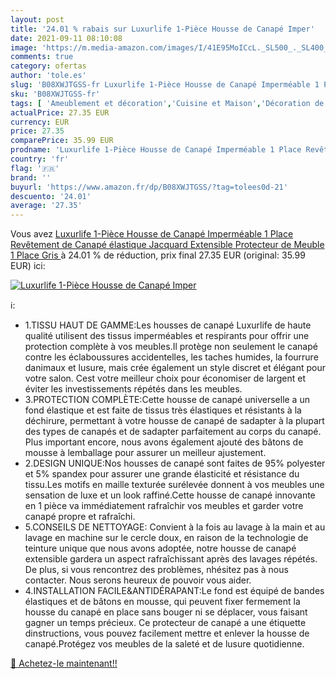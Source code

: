 ```yaml
---
layout: post
title: '24.01 % rabais sur Luxurlife 1-Pièce Housse de Canapé Imper'
date: 2021-09-11 08:10:08
image: 'https://m.media-amazon.com/images/I/41E95MoICcL._SL500_._SL400_.jpg'
comments: true
category: ofertas
author: 'tole.es'
slug: 'B08XWJTGSS-fr Luxurlife 1-Pièce Housse de Canapé Imperméable 1 Place...'
sku: 'B08XWJTGSS-fr'
tags: [ 'Ameublement et décoration','Cuisine et Maison','Décoration de la maison','Housses de canapé','Housses pour meubles', ]
actualPrice: 27.35 EUR
currency: EUR
price: 27.35
comparePrice: 35.99 EUR
prodname: 'Luxurlife 1-Pièce Housse de Canapé Imperméable 1 Place Revêtement de Canapé élastique Jacquard Extensible Protecteur de Meuble 1 Place Gris '
country: 'fr'
flag: '🇫🇷'
brand: ''
buyurl: 'https://www.amazon.fr/dp/B08XWJTGSS/?tag=tolees0d-21'
descuento: '24.01'
average: '27.35'
---
```


Vous avez [Luxurlife 1-Pièce Housse de Canapé Imperméable 1 Place Revêtement de Canapé élastique Jacquard Extensible Protecteur de Meuble 1 Place Gris ](https://www.amazon.fr/dp/B08XWJTGSS/?tag=tolees0d-21)  à  24.01 % de réduction, prix final  27.35 EUR (original: 35.99 EUR) ici:

[![Luxurlife 1-Pièce Housse de Canapé Imper](https://m.media-amazon.com/images/I/41E95MoICcL._SL500_._SL400_.jpg)](https://www.amazon.fr/dp/B08XWJTGSS/?tag=tolees0d-21)

ℹ️:

- 1.TISSU HAUT DE GAMME:Les housses de canapé Luxurlife de haute qualité utilisent des tissus imperméables et respirants pour offrir une protection complète à vos meubles.Il protège non seulement le canapé contre les éclaboussures accidentelles, les taches humides, la fourrure danimaux et lusure, mais crée également un style discret et élégant pour votre salon. Cest votre meilleur choix pour économiser de largent et éviter les investissements répétés dans les meubles.
- 3.PROTECTION COMPLÈTE:Cette housse de canapé universelle a un fond élastique et est faite de tissus très élastiques et résistants à la déchirure, permettant à votre housse de canapé de sadapter à la plupart des types de canapés et de sadapter parfaitement au corps du canapé. Plus important encore, nous avons également ajouté des bâtons de mousse à lemballage pour assurer un meilleur ajustement.
- 2.DESIGN UNIQUE:Nos housses de canapé sont faites de 95% polyester et 5% spandex pour assurer une grande élasticité et résistance du tissu.Les motifs en maille texturée surélevée donnent à vos meubles une sensation de luxe et un look raffiné.Cette housse de canapé innovante en 1 pièce va immédiatement rafraîchir vos meubles et garder votre canapé propre et rafraîchi.
- 5.CONSEILS DE NETTOYAGE: Convient à la fois au lavage à la main et au lavage en machine sur le cercle doux, en raison de la technologie de teinture unique que nous avons adoptée, notre housse de canapé extensible gardera un aspect rafraîchissant après des lavages répétés. De plus, si vous rencontrez des problèmes, nhésitez pas à nous contacter. Nous serons heureux de pouvoir vous aider.
- 4.INSTALLATION FACILE&ANTIDÉRAPANT:Le fond est équipé de bandes élastiques et de bâtons en mousse, qui peuvent fixer fermement la housse du canapé en place sans bouger ni se déplacer, vous faisant gagner un temps précieux. Ce protecteur de canapé a une étiquette dinstructions, vous pouvez facilement mettre et enlever la housse de canapé.Protégez vos meubles de la saleté et de lusure quotidienne.

[🛒 Achetez-le maintenant!!](https://www.amazon.fr/dp/B08XWJTGSS/?tag=tolees0d-21)
